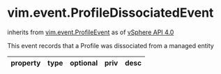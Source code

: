 vim.event.ProfileDissociatedEvent
=================================
inherits from [vim.event.ProfileEvent](docs/vim.event.ProfileEvent.md)
as of [vSphere API 4.0](vim.version.md#vim.version.version5)


This event records that a Profile was dissociated from a  managed entity

| property | type | optional | priv | desc |
|:---------|:-----|:---------|:-----|:-----|


